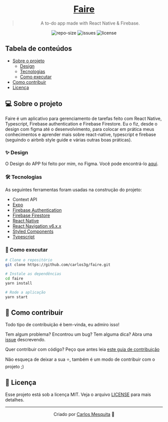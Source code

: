 <div align="center">
  <a href="https://github.com/carlos3g/faire" target="_blank">
    <h1>
      Faire
    </h1>
  </a>
  <blockquote>
    A to-do app made with React Native & Firebase.
  </blockquote>
  <div>
    <img src="https://img.shields.io/github/repo-size/carlos3g/faire?color=4000FF" alt="repo-size" />
    <img src="https://img.shields.io/github/issues-raw/carlos3g/faire?color=4000FF" alt="issues" />
    <img src="https://img.shields.io/badge/license-MIT-4000FF" alt="license" />
  </div>
</div>

## Tabela de conteúdos

- [Sobre o projeto](#-sobre-o-projeto)
  - [Design](#-design)
  - [Tecnologias](#-tecnologias)
  - [Como executar](#-como-executar)
- [Como contribuir](#-como-contribuir)
- [Licença](#-licença)

## 💻 Sobre o projeto

Faire é um aplicativo para gerenciamento de tarefas feito com React Native, Typescript, Firebase authentication e Firebase Firestore.
Eu o fiz, desde o design com figma até o desenvolvimento, para colocar em prática meus conhecimentos e aprender mais
sobre react-native, typescript e firebase (seguindo o airbnb style guide e várias outras boas práticas).

### ✨ Design

O Design do APP foi feito por mim, no Figma. Você pode encontrá-lo [aqui](https://www.figma.com/file/jiggpQrS9wyZ0YQ8DCwqft/Faire).

### 🛠 Tecnologias

As seguintes ferramentas foram usadas na construção do projeto:

- Context API
- [Expo](https://expo.dev)
- [Firebase Authentication](https://firebase.google.com/products/auth)
- [Firebase Firestore](https://firebase.google.com/products/firestore)
- [React Native](https://reactnative.dev)
- [React Navigation v6.x.x](https://reactnavigation.org)
- [Styled Components](https://styled-components.com)
- [Typescript](https://www.typescriptlang.org)

### 🚀 Como executar

```bash
# Clone o repositório
git clone https://github.com/carlos3g/faire.git

# Instale as dependências
cd faire
yarn install

# Rode a aplicação
yarn start
```

## 🤝 Como contribuir

Todo tipo de contribuição é bem-vinda, eu admiro isso!

Tem algum problema? Encontrou um bug? Tem alguma dica? Abra uma [issue](https://github.com/carlos3g/faire/issues) descrevendo.

Quer contribuir com código? Peço que antes leia [este guia de contribuição](https://github.com/firstcontributions/first-contributions)

Não esqueça de deixar a sua ⭐, também é um modo de contribuir com o projeto ;)

## 📝 Licença

Esse projeto está sob a licença MIT. Veja o arquivo [LICENSE](LICENSE) para mais detalhes.

---

<div align="center">

Criado por [Carlos Mesquita](https://github.com/carlos3g) 💜

</div>

